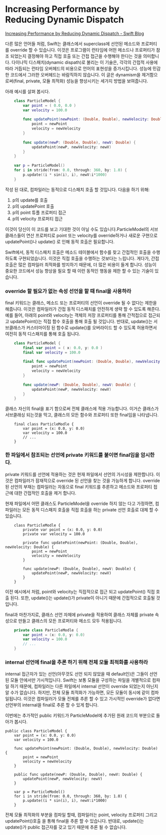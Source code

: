 # Increasing Performance by Reducing Dynamic Dispatch

[Increasing Performance by Reducing Dynamic Dispatch - Swift Blog](https://developer.apple.com/swift/blog/?id=27)

다른 많은 언어들 처럼, Swift는 클래스에서 superclass에 선언된 메소드와 프로퍼티를 override 할 수 있습니다. 이것은 프로그램이 런타임에 어떤 메소드나 프로퍼티가 참조 되었는지 결정해야 하고 직접 호출 또는 간접 접근을 수행해야 한다는 것을 의미합니다. 다이나믹 디스패치(dynamic dispath)로 불리는 이 기술은, 각각의 간접적 사용에 따라 거듭되는 런타임 오버헤드의 비용으로 언어의 표현성을 증가시킵니다. 성능에 민감한 코드에서 그러한 오버헤드는 바람직하지 않습니다. 이 글은 dynamism을 제거함으로써(final, private, 모듈 최적화) 성능을 향상시키는 세가지 방법을 보여줍니다. 

아래 예시를 살펴 봅시다.
```swift
    class ParticleModel {
    	var point = ( 0.0, 0.0 )
    	var velocity = 100.0
    
    	func updatePoint(newPoint: (Double, Double), newVelocity: Double) {
    		point = newPoint
    		velocity = newVelocity
    	}
    
    	func update(newP: (Double, Double), newV: Double) {
    		updatePoint(newP, newVelocity: newV)
    	}
    }
    
    var p = ParticleModel()
    for i in stride(from: 0.0, through: 360, by: 1.0) {
    	p.update((i * sin(i), i), newV:i*1000)
    }
```
작성 된 대로, 컴파일러는 동적으로 디스패치 호출 할 것입니다. 다음을 하기 위해:

1. p의 update를 호출
2. p의 updatePoint 호출
3. p의 point 튜플 프로퍼티 접근
4. p의 velocity 프로퍼티 접근

이것이 당신이 이 코드를 보고 기대한 것이 아닐 수도 있습니다.ParticleModel의 서브클래스들이 연산 프로퍼티로 point 또는 velocity를 override하거나 새로운 구현으로 updatePoint()나 update() 로 인해 동적 호출은  필요합니다.

Swift에서, 동적 디스패치 호출은 메소드 테이블에서 함수를 찾고 간접적인 호출을 수행하도록 구현되었습니다. 이것은 직접 호출을 수행하는 것보다는 느립니다. 게다가, 간접 호출은 많은 컴파일러 최적화를 방지하기 때문에, 더 많은 비용이 들게 합니다. 성능이 중요한 코드에서 성능 향상을 필요 할 때 이런 동적인 행동을 제한 할 수 있는 기술이 있습니다. 

### override 할 필요가 없는 속성 선언을 할 때 final을 사용하라

final 키워드는 클래스, 메소드 또는 프로퍼티의 선언이 override 될 수 없다는 제한을 해줍니다. 이것은 컴파일러가 간접 동적 디스패치를 안전하게 생략 할 수 있도록 해준다. 예를 들어, 아래의 point와 velocity는 객체의 저장 프로퍼티를 통해 간적접으로 접근되고 updatePoint()는 직접 함수 호출을 통해 호출 될 것입니다. 반대로, update()는 서브클래스가 커스터마이징 된 함수로 update()를 오버라이드 할 수 있도록 허용하면서 여전히 동적 디스패치를 통해 호출 됩니다.
```swift
    class ParticleModel {
    	final var point = ( x: 0.0, y: 0.0 )
    	final var velocity = 100.0
    
    	final func updatePoint(newPoint: (Double, Double), newVelocity: Double) {
    		point = newPoint
    		velocity = newVelocity
    	}
    
    	func update(newP: (Double, Double), newV: Double) {
    		updatePoint(newP, newVelocity: newV)
    	}
    }
```
클래스 자신의 final을 표기 함으로써 전체 클래스에 적용 가능합니다. 이거슨 클래스가 서브클래싱 되는것을 막고, 클래스의 모든 함수와 프로퍼티 또한 final임을 나타냅니다.
```
    final class ParticleModle {
    	var point = (x: 0.0, y: 0.0)
    	var velocity = 100.0
    	// ...
    }
```

### 한 파일에서 참조되는 선언에 private 키워드를 붙이면 final임을 암시한다.

private 키워드를 선언에 적용하는 것은 현재 파일에서 선언의 가시성을 제한합니다. 이것은 컴파일러가 잠재적으로 override 된 선언을 찾는 것을 가능하게 합니다. override 된 선언의 부재는 컴파일러는 자동으로 final 키워드를 추론하고 메소드와 프로퍼티 접근에 대한 간접적인 호출을 제거 합니다. 

현재 파일에서 어떤 클래스도 ParticleModel을 override 하지 않는 다고 가정하면, 컴파일러는 모든 동적 디스패치 호출을  직접 호출을 하는 private 선언 호출로 대체 할 수 있습니다.
```
    class ParticleModle {
    	private var point = (x: 0.0, y: 0.0)
    	private var velocity = 100.0
    
    	private func updatePoint(newPoint: (Double, Double), newVelocity: Double) {
    		point = newPoint
    		velocity = newVelocity
    	}
    	
    	func update(newP: (Double, Double), newV: Double) {
    		updatePoint(newP, newVelocity: newV)
    	}
    }
```
이전 예시에서 처럼, point와 velocity는 직접적으로 접근 되고 updatePoint() 직접 호출 된다. 또한, update()는 update()가 private이 아니기 때문에 간접적으로 호출될 것입니다.

final과 마찬가지로, 클래스 선언 자체에 private을 적용하여 클래스 자체를 private 속성으로 만들고 클래스의 모든 프로퍼티와 메소드 모두 적용됩니다.
```swift
    private class ParticleModle {
    	var point = (x: 0.0, y: 0.0)
    	var velocity = 100.0
    	// ...
    }
```
### internal 선언에 final을 추론 하기 위해 전체 모듈 최적화를 사용하라

internal 접근자가 있는 선언(아무것도 선언 되지 않았을 때 default인)은 그들이 선언 된 모듈 안에서만 가시적입니다. Swift는 보통 모듈을 구성하는 파일을 개별적으로 컴파일 하기 때문에, 컴파일러는 다른 파일에서 internal 선언이 override 되었는지 아닌지 알 수가 없습니다. 하지만, 전체 모듈 최적화가 가능하면, 모든 모듈이 동시에 같이 컴파일됩니다. 이것은 컴파일러가 모듈 전체를 추론 할 수 있고 가시적인 override가 없다면 선언부의 internal을 final로 추론 할 수 있게 합니다.

이번에는 추가적인 public 키워드가 ParticleModel에 추가된 원래 코드의 부분으로 돌아가 봅시다.

    public class ParticleModel {
    	var point = (x: 0.0, y: 0.0)
    	var velocity = 100.0
    	
    	func updatePoint(newPoint: (Double, Double), newVelocity: Double) {
    		point = newPoint
    		velocity = newVelocity
    	}
    	
    	public func update(newP: (Double, Double), newV: Double) {
    		updatePoint(newP, newVelocity: newV)
    	}
    	
    	var p = ParticleModel()
    	for i in stride(from: 0.0, through: 360, by: 1.0) {
    		p.update((i * sin(i), i), newV:i*1000)
    	}

전체 모듈 최적화의 부분을 컴파일 할때, 컴파일러는 point, velocity 프로퍼티 그리고 updatePoint()호출 을 통해 final을 추론 할 수 있습니다. 반대로, update()는 update()가 public 접근자를 갖고 있기 때문에 추론 될 수 없습니다.


